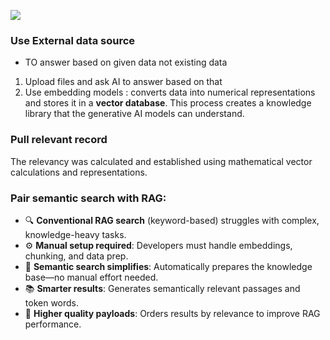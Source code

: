 ![](https://docs.aws.amazon.com/images/sagemaker/latest/dg/images/jumpstart/jumpstart-fm-rag.jpg)

### Use External data source 
- TO answer based on given data not existing data
1. Upload files and ask AI to answer based on that
2. Use embedding models : converts data into numerical representations and stores it in a **vector database**. This process creates a knowledge library that the generative AI models can understand.

### Pull relevant record
The relevancy was calculated and established using mathematical vector calculations and representations.

### Pair semantic search with RAG:

- 🔍 **Conventional RAG search** (keyword-based) struggles with complex, knowledge-heavy tasks.
- ⚙️ **Manual setup required**: Developers must handle embeddings, chunking, and data prep.
- 🤖 **Semantic search simplifies**: Automatically prepares the knowledge base—no manual effort needed.
- 📚 **Smarter results**: Generates semantically relevant passages and token words.
- 🎯 **Higher quality payloads**: Orders results by relevance to improve RAG performance.
